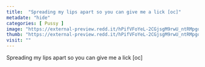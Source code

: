 ```yaml
---
title:  "Spreading my lips apart so you can give me a lick [oc]"
metadate: "hide"
categories: [ Pussy ]
image: "https://external-preview.redd.it/hPifVFoYeL-2CGjsgM9rwU_ntRMpgqLcKmEFcTl78SA.jpg?auto=webp&s=e322b0817ee5253417acd360c6af6f9e127af22c"
thumb: "https://external-preview.redd.it/hPifVFoYeL-2CGjsgM9rwU_ntRMpgqLcKmEFcTl78SA.jpg?width=1080&crop=smart&auto=webp&s=42fa2174f300c48105d9e4e00ac264dacda2b0c5"
visit: ""
---
```

Spreading my lips apart so you can give me a lick [oc]
